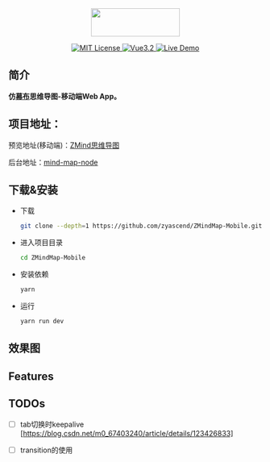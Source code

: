 <div align="center">
<img src="https://cdn.kimjisoo.cn/pic/logo.png" align="center" width="176" height="56"/>
</div>  
<p align="center">
</p>
<p align="center">
  <a href="./LICENSE">
      <img src="https://img.shields.io/github/license/zyascend/ZMindMap" alt="MIT License" />
  </a>
  <a href="https://v3.cn.vuejs.org/">
      <img src="https://img.shields.io/badge/vue.js-3.2-green" alt="Vue3.2">
  </a>
  <a href="https://map.kimjisoo.cn">
      <img src="https://img.shields.io/badge/🚀-open--in--browser-blueviolet" alt="Live Demo">
  </a>
</p>

## 简介
**仿[幕布](https://mubu.com)思维导图-移动端Web App。**  

## 项目地址：

预览地址(移动端)：[ZMind思维导图](https://map.kimjisoo.cn)

后台地址：[mind-map-node](https://github.com/zyascend/mind-map-node)  

## 下载&安装

- 下载

  ```bash
  git clone --depth=1 https://github.com/zyascend/ZMindMap-Mobile.git
  ```

- 进入项目目录
  ```bash
  cd ZMindMap-Mobile
  ```
- 安装依赖

  ```bash
  yarn
  ```

- 运行
  ```bash
  yarn run dev
  ```
## 效果图


## Features


## TODOs
- [ ] tab切换时keepalive [https://blog.csdn.net/m0_67403240/article/details/123426833]
- [ ] transition的使用

